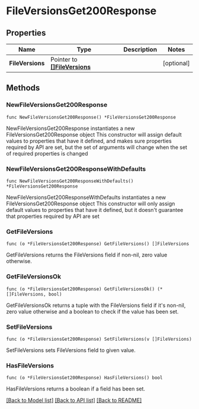 # FileVersionsGet200Response

## Properties

Name | Type | Description | Notes
------------ | ------------- | ------------- | -------------
**FileVersions** | Pointer to [**[]FileVersions**](FileVersions.md) |  | [optional] 

## Methods

### NewFileVersionsGet200Response

`func NewFileVersionsGet200Response() *FileVersionsGet200Response`

NewFileVersionsGet200Response instantiates a new FileVersionsGet200Response object
This constructor will assign default values to properties that have it defined,
and makes sure properties required by API are set, but the set of arguments
will change when the set of required properties is changed

### NewFileVersionsGet200ResponseWithDefaults

`func NewFileVersionsGet200ResponseWithDefaults() *FileVersionsGet200Response`

NewFileVersionsGet200ResponseWithDefaults instantiates a new FileVersionsGet200Response object
This constructor will only assign default values to properties that have it defined,
but it doesn't guarantee that properties required by API are set

### GetFileVersions

`func (o *FileVersionsGet200Response) GetFileVersions() []FileVersions`

GetFileVersions returns the FileVersions field if non-nil, zero value otherwise.

### GetFileVersionsOk

`func (o *FileVersionsGet200Response) GetFileVersionsOk() (*[]FileVersions, bool)`

GetFileVersionsOk returns a tuple with the FileVersions field if it's non-nil, zero value otherwise
and a boolean to check if the value has been set.

### SetFileVersions

`func (o *FileVersionsGet200Response) SetFileVersions(v []FileVersions)`

SetFileVersions sets FileVersions field to given value.

### HasFileVersions

`func (o *FileVersionsGet200Response) HasFileVersions() bool`

HasFileVersions returns a boolean if a field has been set.


[[Back to Model list]](../README.md#documentation-for-models) [[Back to API list]](../README.md#documentation-for-api-endpoints) [[Back to README]](../README.md)


